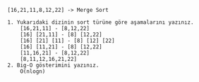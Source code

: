     [16,21,11,8,12,22] -> Merge Sort

    1. Yukarıdaki dizinin sort türüne göre aşamalarını yazınız.
        [16,21,11] - [8,12,22]
        [16] [21,11] - [8] [12,22]
        [16] [21] [11] - [8] [12] [22]
        [16] [11,21] - [8] [12,22]
        [11,16,21] - [8,12,22]
        [8,11,12,16,21,22]
    2. Big-O gösterimini yazınız.
        O(nlogn)